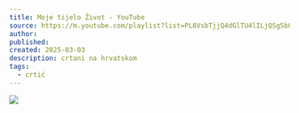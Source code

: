 ```yaml
---
title: Moje tijelo Život - YouTube
source: https://m.youtube.com/playlist?list=PL8VsbTjjQ4dGlTU4lILjQSg5b03Srp3HG
author: 
published: 
created: 2025-03-03
description: crtani na hrvatskom
tags:
  - crtić
---
```

![](https://www.youtube.com/watch?v=embed)